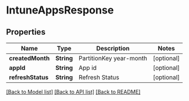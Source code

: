 # IntuneAppsResponse

## Properties
Name | Type | Description | Notes
------------ | ------------- | ------------- | -------------
**createdMonth** | **String** | PartitionKey year-month | [optional] 
**appId** | **String** | App id | [optional] 
**refreshStatus** | **String** | Refresh Status | [optional] 

[[Back to Model list]](../README.md#documentation-for-models) [[Back to API list]](../README.md#documentation-for-api-endpoints) [[Back to README]](../README.md)


